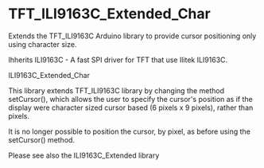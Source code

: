 # TFT_ILI9163C_Extended_Char
Extends the TFT_ILI9163C Arduino library to provide cursor positioning only using character size.

Ihherits	ILI9163C - A fast SPI driver for TFT that use Ilitek ILI9163C.

ILI9163C_Extended_Char

This library extends TFT_ILI9163C library by changing the method setCursor(), which allows the user to specify the cursor's position as if the display were character sized cursor based (6 pixels x 9 pixels), rather than pixels. 

It is no longer possible to position the cursor, by pixel, as before using the setCursor() method.

Please see also the ILI9163C_Extended library
